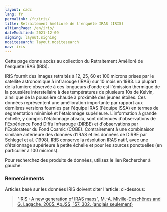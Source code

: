 ```yaml
---
layout: cadc
lang: fr
permalink: /fr/iris/
title: Retraitement Amélioré de l'enquête IRAS (IRIS)
altLangPage: /en/iris/
dateModified: 2021-12-09
signing: layout.signing
nositesearch: layout.nositesearch
nav: iris
---
```

<p>
  Cette page donne acc&egrave;s au collection du Retraitement
  Am&eacute;lior&eacute; de l'enqu&ecirc;te IRAS (IRIS).
</p>
<p>
  IRIS fournit des images retrait&eacute;s &agrave; 12, 25, 60 et 100
  microns prises par le satellite astronomique &agrave; infrarouge
  (IRAS) sur 10 mois en 1983. La plupart de la lumi&egrave;re
  observ&eacute;e &agrave; ces longueurs d'onde est l'&eacute;mission
  thermique de la poussi&egrave;re interstellaire &agrave; des
  temp&eacute;ratures de plusieurs 10s de Kelvin, ainsi que de la
  poussi&egrave;re chaude &agrave; proximit&eacute; des jeunes
  &eacute;toiles. Ces donn&eacute;es repr&eacute;sentent une
  am&eacute;lioration importante par rapport aux derni&egrave;res
  versions fournies par l'&eacute;quipe IRAS (l'&eacute;quipe ISSA) en
  termes de segmentation minimis&eacute; et l'&eacute;talonnage
  sup&eacute;rieure. L'information &agrave; grande &eacute;chelle, y
  compris l'&eacute;talonnage absolu, sont obtienues d'observations de
  l'Exp&eacute;rience Fond Diffu Infrarouge (DIRBE) et d'observations
  par l'Explorateur du Fond Cosmic (COBE). Contrairement &agrave; une
  combinaison similaire ant&eacute;rieure des donn&eacute;es d'IRAS et
  les donn&eacute;es de DIRBE par Schlegel et al. (1998), IRIS
  conserve la r&eacute;solution IRAS natif, avec une
  d'&eacute;talonnage sup&eacute;rieure &agrave; petite &eacute;chelle
  et pour les sources ponctuelles (en particulier &agrave; 100
  microns).
</p>
<p>
  Pour recherchez des produits de donn&eacute;es, utilisez le lien
  Rechercher &agrave; gauche.
</p>
<div class="about_text">
<h3>Remerciements</h3>  
<p>
  Articles bas&eacute; sur les donn&eacute;es IRIS doivent citer
  l'article: ci-dessous:
</p>
<blockquote>
  <a rel="external" href="https://adsabs.harvard.edu/abs/2005ApJS..157..302M">
    "IRIS : A new generation of IRAS maps", M.-A. Miville-Desch&ecirc;nes and G. Lagache, 2005, ApJSS, 157, 302. (anglais seulement)</a>
</blockquote>
</div>
